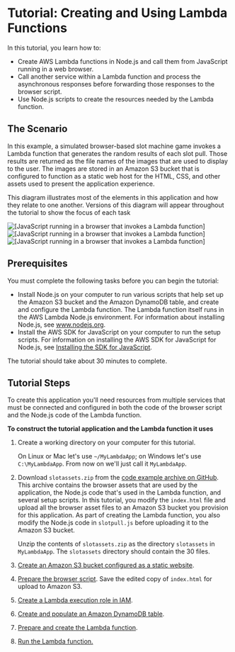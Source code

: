 # Tutorial: Creating and Using Lambda Functions<a name="using-lambda-functions"></a>

In this tutorial, you learn how to:
+ Create AWS Lambda functions in Node\.js and call them from JavaScript running in a web browser\.
+ Call another service within a Lambda function and process the asynchronous responses before forwarding those responses to the browser script\.
+ Use Node\.js scripts to create the resources needed by the Lambda function\.

## The Scenario<a name="using-lambda-scenario"></a>

In this example, a simulated browser\-based slot machine game invokes a Lambda function that generates the random results of each slot pull\. Those results are returned as the file names of the images that are used to display to the user\. The images are stored in an Amazon S3 bucket that is configured to function as a static web host for the HTML, CSS, and other assets used to present the application experience\.

This diagram illustrates most of the elements in this application and how they relate to one another\. Versions of this diagram will appear throughout the tutorial to show the focus of each task

![\[JavaScript running in a browser that invokes a Lambda function\]](http://docs.aws.amazon.com/sdk-for-javascript/v3/developer-guide/)![\[JavaScript running in a browser that invokes a Lambda function\]](http://docs.aws.amazon.com/sdk-for-javascript/v3/developer-guide/)![\[JavaScript running in a browser that invokes a Lambda function\]](http://docs.aws.amazon.com/sdk-for-javascript/v3/developer-guide/)

## Prerequisites<a name="using-lambda-prerequisites"></a>

You must complete the following tasks before you can begin the tutorial:
+ Install Node\.js on your computer to run various scripts that help set up the Amazon S3 bucket and the Amazon DynamoDB table, and create and configure the Lambda function\. The Lambda function itself runs in the AWS Lambda Node\.js environment\. For information about installing Node\.js, see [www\.nodejs\.org](http://www.nodejs.org)\.
+ Install the AWS SDK for JavaScript on your computer to run the setup scripts\. For information on installing the AWS SDK for JavaScript for Node\.js, see [Installing the SDK for JavaScript](installing-jssdk.md)\.

The tutorial should take about 30 minutes to complete\.

## Tutorial Steps<a name="using-lambda-procedures"></a>

To create this application you'll need resources from multiple services that must be connected and configured in both the code of the browser script and the Node\.js code of the Lambda function\.

**To construct the tutorial application and the Lambda function it uses**

1. Create a working directory on your computer for this tutorial\.

   On Linux or Mac let's use `~/MyLambdaApp`; on Windows let's use `C:\MyLambdaApp`\. From now on we'll just call it `MyLambdaApp`\.

1. Download `slotassets.zip` from the [code example archive on GitHub](https://github.com/awsdocs/aws-doc-sdk-examples/blob/master/javascript/example_code/lambda/tutorial/slotassets.zip)\. This archive contains the browser assets that are used by the application, the Node\.js code that's used in the Lambda function, and several setup scripts\. In this tutorial, you modify the `index.html` file and upload all the browser asset files to an Amazon S3 bucket you provision for this application\. As part of creating the Lambda function, you also modify the Node\.js code in `slotpull.js` before uploading it to the Amazon S3 bucket\.

   Unzip the contents of `slotassets.zip` as the directory `slotassets` in `MyLambdaApp`\. The `slotassets` directory should contain the 30 files\.

1. [Create an Amazon S3 bucket configured as a static website](using-lambda-s3-setup.md)\.

1. [Prepare the browser script](using-lambda-browser-script.md)\. Save the edited copy of `index.html` for upload to Amazon S3\.

1. [Create a Lambda execution role in IAM](using-lambda-iam-role-setup.md)\.

1. [Create and populate an Amazon DynamoDB table](using-lambda-ddb-setup.md)\.

1. [Prepare and create the Lambda function](using-lambda-function-prep.md)\.

1. [Run the Lambda function\.](running-lambda-function.md)